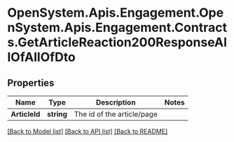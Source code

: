 # OpenSystem.Apis.Engagement.OpenSystem.Apis.Engagement.Contracts.GetArticleReaction200ResponseAllOfAllOfDto

## Properties

Name | Type | Description | Notes
------------ | ------------- | ------------- | -------------
**ArticleId** | **string** | The id of the article/page | 

[[Back to Model list]](../README.md#documentation-for-models) [[Back to API list]](../README.md#documentation-for-api-endpoints) [[Back to README]](../README.md)

